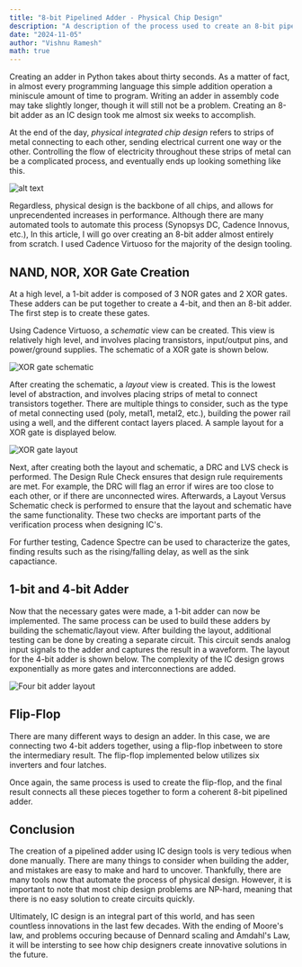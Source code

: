 ```yaml
---
title: "8-bit Pipelined Adder - Physical Chip Design"
description: "A description of the process used to create an 8-bit pipelined adder in the ASIC design flow"
date: "2024-11-05"
author: "Vishnu Ramesh"
math: true
---
```


Creating an adder in Python takes about thirty seconds. As a matter of fact, in almost every programming language this simple addition operation a miniscule amount of time to program. Writing an adder in assembly code may take slightly longer, though it will still not be a problem. Creating an 8-bit adder as an IC design took me almost six weeks to accomplish.

At the end of the day, *physical integrated chip design* refers to strips of metal connecting to each other, sending electrical current one way or the other. Controlling the flow of electricity throughout these strips of metal can be a complicated process, and eventually ends up looking something like this.

![alt text](/images/innovus_circuit.png)

Regardless, physical design is the backbone of all chips, and allows for unprecendented increases in performance. Although there are many automated tools to automate this process (Synopsys DC, Cadence Innovus, etc.), In this article, I will go over creating an 8-bit adder almost entirely from scratch. I used Cadence Virtuoso for the majority of the design tooling.

## NAND, NOR, XOR Gate Creation

At a high level, a 1-bit adder is composed of 3 NOR gates and 2 XOR gates. These adders can be put together to create a 4-bit, and then an 8-bit adder. The first step is to create these gates.

Using Cadence Virtuoso, a *schematic* view can be created. This view is relatively high level, and involves placing transistors, input/output pins, and power/ground supplies. The schematic of a XOR gate is shown below.

![XOR gate schematic](/images/XOR_schematic.png)

After creating the schematic, a *layout* view is created. This is the lowest level of abstraction, and involves placing strips of metal to connect transistors together. There are multiple things to consider, such as the type of metal connecting used (poly, metal1, metal2, etc.), building the power rail using a well, and the different contact layers placed. A sample layout for a XOR gate is displayed below.

![XOR gate layout](/images/XOR_layout.png)

Next, after creating both the layout and schematic, a DRC and LVS check is performed. The Design Rule Check ensures that design rule requirements are met. For example, the DRC will flag an error if wires are too close to each other, or if there are unconnected wires. Afterwards, a Layout Versus Schematic check is performed to ensure that the layout and schematic have the same functionality. These two checks are important parts of the verification process when designing IC's.

For further testing, Cadence Spectre can be used to characterize the gates, finding results such as the rising/falling delay, as well as the sink capactiance. 

## 1-bit and 4-bit Adder

Now that the necessary gates were made, a 1-bit adder can now be implemented. The same process can be used to build these adders by building the schematic/layout view. After building the layout, additional testing can be done by creating a separate circuit. This circuit sends analog input signals to the adder and captures the result in a waveform. The layout for the 4-bit adder is shown below. The complexity of the IC design grows exponentially as more gates and interconnections are added.

![Four bit adder layout](/images/four_bit_layout.png)

## Flip-Flop

There are many different ways to design an adder. In this case, we are connecting two 4-bit adders together, using a flip-flop inbetween to store the intermediary result. The flip-flop implemented below utilizes six inverters and four latches. 

Once again, the same process is used to create the flip-flop, and the final result connects all these pieces together to form a coherent 8-bit pipelined adder.

## Conclusion

The creation of a pipelined adder using IC design tools is very tedious when done manually. There are many things to consider when building the adder, and mistakes are easy to make and hard to uncover. Thankfully, there are many tools now that automate the process of physical design. However, it is important to note that most chip design problems are NP-hard, meaning that there is no easy solution to create circuits quickly.

Ultimately, IC design is an integral part of this world, and has seen countless innovations in the last few decades. With the ending of Moore's law, and problems occuring because of Dennard scaling and Amdahl's Law, it will be intersting to see how chip designers create innovative solutions in the future.